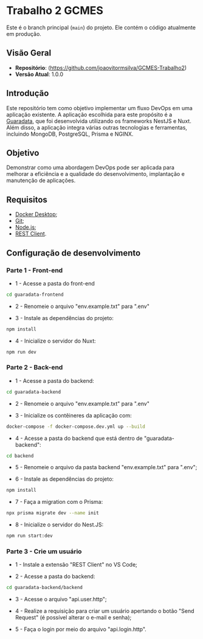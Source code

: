 # Trabalho 2 GCMES

Este é o branch principal (`main`) do projeto. Ele contém o código atualmente em produção.

## Visão Geral

- **Repositório**: (<https://github.com/joaovitormsilva/GCMES-Trabalho2>)
- **Versão Atual**: 1.0.0

## Introdução

Este repositório tem como objetivo implementar um fluxo DevOps em uma aplicação existente. A aplicação escolhida para este propósito é a [Guaradata](https://github.com/guaradata), que foi desenvolvida utilizando os frameworks NestJS e Nuxt. Além disso, a aplicação integra várias outras tecnologias e ferramentas, incluindo MongoDB, PostgreSQL, Prisma e NGINX.

## Objetivo

Demonstrar como uma abordagem DevOps pode ser aplicada para melhorar a eficiência e a qualidade do desenvolvimento, implantação e manutenção de aplicações.

## Requisitos

- [Docker Desktop](https://www.docker.com/get-started);
- [Git](https://git-scm.com/downloads);
- [Node.js](https://nodejs.org/en/download/package-manager);
- [REST Client](https://marketplace.visualstudio.com/items?itemName=humao.rest-client).

## Configuração de desenvolvimento

### Parte 1 - Front-end

- 1 - Acesse a pasta do front-end

```bash
cd guaradata-frontend
```

- 2 - Renomeie o arquivo "env.example.txt" para ".env"

- 3 - Instale as dependências do projeto:

```bash
npm install
```

- 4 - Inicialize o servidor do Nuxt:

```bash
npm run dev
```

### Parte 2 - Back-end

- 1 - Acesse a pasta do backend:

```bash
cd guaradata-backend
```

- 2 - Renomeie o arquivo "env.example.txt" para ".env"

- 3 - Inicialize os contêineres da aplicação com:

```bash
docker-compose -f docker-compose.dev.yml up --build
```

- 4 - Acesse a pasta do backend que está dentro de "guaradata-backend":

```bash
cd backend
```

- 5 - Renomeie o arquivo da pasta backend "env.example.txt" para ".env";

- 6 - Instale as dependências do projeto:

```bash
npm install
```

- 7 - Faça a migration com o Prisma:

```bash
npx prisma migrate dev --name init
```

- 8 - Inicialize o servidor do Nest.JS:

```bash
npm run start:dev
```

### Parte 3 - Crie um usuário

- 1 - Instale a extensão "REST Client" no VS Code;

- 2 - Acesse a pasta do backend:

```bash
cd guaradata-backend/backend
```

- 3 - Acesse o arquivo "api.user.http";

- 4 - Realize a requisição para criar um usuário apertando o botão "Send Request" (é possível alterar o e-mail e senha);
  
- 5 - Faça o login por meio do arquivo "api.login.http".
